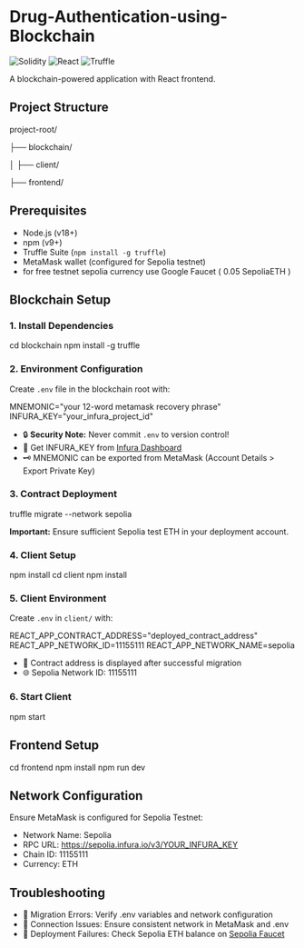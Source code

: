 
# Drug-Authentication-using-Blockchain

![Solidity](https://img.shields.io/badge/Solidity-%23363636.svg?logo=solidity&logoColor=white)
![React](https://img.shields.io/badge/React-20232A?logo=react&logoColor=61DAFB)
![Truffle](https://img.shields.io/badge/Truffle-3A2E24?logo=truffle&logoColor=white)

A blockchain-powered application with React frontend.

## Project Structure

project-root/

├── blockchain/

│   ├── client/

├── frontend/    


## Prerequisites
- Node.js (v18+)
- npm (v9+)
- Truffle Suite (`npm install -g truffle`)
- MetaMask wallet (configured for Sepolia testnet)
- for free testnet sepolia currency use Google Faucet ( 0.05 SepoliaETH )


## Blockchain Setup

### 1. Install Dependencies

cd blockchain
npm install -g truffle

### 2. Environment Configuration
Create `.env` file in the blockchain root with:

MNEMONIC="your 12-word metamask recovery phrase"
INFURA_KEY="your_infura_project_id"

- 🔒 **Security Note:** Never commit `.env` to version control!
- 🔑 Get INFURA_KEY from [Infura Dashboard](https://infura.io/)
- 🗝️ MNEMONIC can be exported from MetaMask (Account Details > Export Private Key)

### 3. Contract Deployment

truffle migrate --network sepolia

**Important:** Ensure sufficient Sepolia test ETH in your deployment account.

### 4. Client Setup

npm install
cd client
npm install


### 5. Client Environment
Create `.env` in `client/` with:

REACT_APP_CONTRACT_ADDRESS="deployed_contract_address"
REACT_APP_NETWORK_ID=11155111
REACT_APP_NETWORK_NAME=sepolia

- 📝 Contract address is displayed after successful migration
- 🌐 Sepolia Network ID: 11155111

### 6. Start Client

npm start


## Frontend Setup


cd frontend
npm install
npm run dev


## Network Configuration

Ensure MetaMask is configured for Sepolia Testnet:
- Network Name: Sepolia
- RPC URL: https://sepolia.infura.io/v3/YOUR_INFURA_KEY
- Chain ID: 11155111
- Currency: ETH
  

## Troubleshooting
- 🚨 Migration Errors: Verify .env variables and network configuration
- 🔗 Connection Issues: Ensure consistent network in MetaMask and .env
- 💸 Deployment Failures: Check Sepolia ETH balance on [Sepolia Faucet](https://sepoliafaucet.com/)
